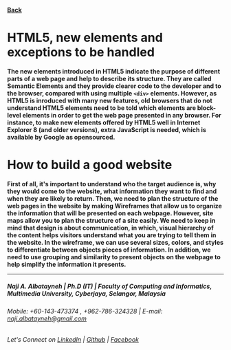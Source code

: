[**Back**](https://naji-albatayneh.github.io/reading-notes)

# HTML5, new elements and exceptions to be handled

**The new elements introduced in HTML5 indicate the purpose of
different parts of a web page and help to describe its structure. They are called Semantic Elements and they provide clearer code to the developer and to the browser, compared with using multiple `<div>` elements. However, as HTML5 is inroduced with many new features, old browsers that do not understand HTML5 elements need to be told which elements are block-level elements in order to get the web page presented in any browser. For instance, to make new elements offered by HTML5  well in Internet Explorer 8 (and older versions), extra JavaScript is needed, which is available by Google as opensourced.**



# How to build a good website

**First of all, it's important to understand who the target audience is, why they would come to the website, what information
they want to find and when they are likely to return. Then, we need to plan the structure of the web pages in the website by making Wireframes that allow us to organize the information that will be presented on each webpage. However, site maps allow you to plan the structure of a site easily. We need to keep in mind that design is about communication, in which, visual hierarchy of the content helps visitors understand what you are trying to tell them in the website. In the wireframe, we can use several sizes, colors, and styles to differentiate between objects pieces of information. In addition, we need to use grouping and similarity to present objects on the webpage to help simplify
the information it presents.**


________________________________________________________
##### Naji A. Albatayneh | Ph.D (IT) | Faculty of Computing and Informatics, Multimedia University, Cyberjaya, Selangor, Malaysia

###### Mobile: +60-143-473374 , +962-786-324328 | E-mail: naji.albatayneh@gmail.com

###### Let's Connect on [LinkedIn](https://www.linkedin.com/in/naji-a-albatayneh/) | [Github](https://github.com/naji-albatayneh) | [Facebook](https://web.facebook.com/naji.albatayneh/)